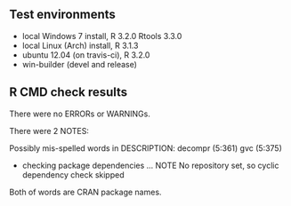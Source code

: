 ## Test environments
* local Windows 7 install, R 3.2.0 Rtools 3.3.0
* local Linux (Arch) install, R 3.1.3
* ubuntu 12.04 (on travis-ci), R 3.2.0
* win-builder (devel and release)

## R CMD check results
There were no ERRORs or WARNINGs. 

There were 2 NOTES:

Possibly mis-spelled words in DESCRIPTION:
  decompr (5:361)
  gvc (5:375)
  
  * checking package dependencies ... NOTE
  No repository set, so cyclic dependency check skipped

Both of words are CRAN package names.
